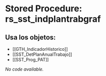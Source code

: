 # Stored Procedure: rs_sst_indplantrabgraf

## Usa los objetos:
- [[GTH_IndicadorHistorico]]
- [[SST_DetPlanAnualTrabajo]]
- [[SST_Prog_PAT]]

*No code available.*
